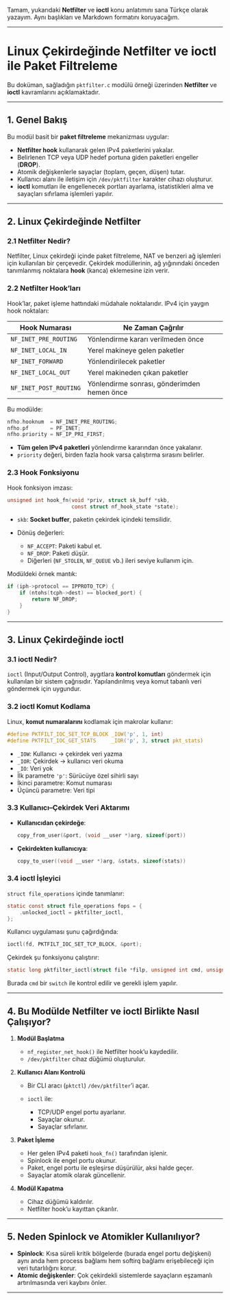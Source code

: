 


Tamam, yukarıdaki **Netfilter** ve **ioctl** konu anlatımını sana Türkçe olarak yazayım.
Aynı başlıkları ve Markdown formatını koruyacağım.

---

# Linux Çekirdeğinde Netfilter ve ioctl ile Paket Filtreleme

Bu doküman, sağladığın `pktfilter.c` modülü örneği üzerinden **Netfilter** ve **ioctl** kavramlarını açıklamaktadır.

---

## 1. Genel Bakış

Bu modül basit bir **paket filtreleme** mekanizması uygular:

* **Netfilter hook** kullanarak gelen IPv4 paketlerini yakalar.
* Belirlenen TCP veya UDP hedef portuna giden paketleri engeller (**DROP**).
* Atomik değişkenlerle sayaçlar (toplam, geçen, düşen) tutar.
* Kullanıcı alanı ile iletişim için `/dev/pktfilter` karakter cihazı oluşturur.
* **ioctl** komutları ile engellenecek portları ayarlama, istatistikleri alma ve sayaçları sıfırlama işlemleri yapılır.

---

## 2. Linux Çekirdeğinde Netfilter

### 2.1 Netfilter Nedir?

Netfilter, Linux çekirdeği içinde paket filtreleme, NAT ve benzeri ağ işlemleri için kullanılan bir çerçevedir.
Çekirdek modüllerinin, ağ yığınındaki önceden tanımlanmış noktalara **hook** (kanca) eklemesine izin verir.

### 2.2 Netfilter Hook’ları

Hook’lar, paket işleme hattındaki müdahale noktalarıdır. IPv4 için yaygın hook noktaları:

| Hook Numarası          | Ne Zaman Çağrılır                           |
| ---------------------- | ------------------------------------------- |
| `NF_INET_PRE_ROUTING`  | Yönlendirme kararı verilmeden önce          |
| `NF_INET_LOCAL_IN`     | Yerel makineye gelen paketler               |
| `NF_INET_FORWARD`      | Yönlendirilecek paketler                    |
| `NF_INET_LOCAL_OUT`    | Yerel makineden çıkan paketler              |
| `NF_INET_POST_ROUTING` | Yönlendirme sonrası, gönderimden hemen önce |

Bu modülde:

```c
nfho.hooknum  = NF_INET_PRE_ROUTING;
nfho.pf       = PF_INET;
nfho.priority = NF_IP_PRI_FIRST;
```

* **Tüm gelen IPv4 paketleri** yönlendirme kararından önce yakalanır.
* `priority` değeri, birden fazla hook varsa çalıştırma sırasını belirler.

### 2.3 Hook Fonksiyonu

Hook fonksiyon imzası:

```c
unsigned int hook_fn(void *priv, struct sk_buff *skb,
                     const struct nf_hook_state *state);
```

* `skb`: **Socket buffer**, paketin çekirdek içindeki temsilidir.
* Dönüş değerleri:

  * `NF_ACCEPT`: Paketi kabul et.
  * `NF_DROP`: Paketi düşür.
  * Diğerleri (`NF_STOLEN`, `NF_QUEUE` vb.) ileri seviye kullanım için.

Modüldeki örnek mantık:

```c
if (iph->protocol == IPPROTO_TCP) {
    if (ntohs(tcph->dest) == blocked_port) {
        return NF_DROP;
    }
}
```

---

## 3. Linux Çekirdeğinde ioctl

### 3.1 ioctl Nedir?

`ioctl` (Input/Output Control), aygıtlara **kontrol komutları** göndermek için kullanılan bir sistem çağrısıdır.
Yapılandırılmış veya komut tabanlı veri göndermek için uygundur.

### 3.2 ioctl Komut Kodlama

Linux, **komut numaralarını** kodlamak için makrolar kullanır:

```c
#define PKTFILT_IOC_SET_TCP_BLOCK _IOW('p', 1, int)
#define PKTFILT_IOC_GET_STATS     _IOR('p', 3, struct pkt_stats)
```

* `_IOW`: Kullanıcı → çekirdek veri yazma
* `_IOR`: Çekirdek → kullanıcı veri okuma
* `_IO`: Veri yok
* İlk parametre `'p'`: Sürücüye özel sihirli sayı
* İkinci parametre: Komut numarası
* Üçüncü parametre: Veri tipi

### 3.3 Kullanıcı–Çekirdek Veri Aktarımı

* **Kullanıcıdan çekirdeğe**:

  ```c
  copy_from_user(&port, (void __user *)arg, sizeof(port))
  ```
* **Çekirdekten kullanıcıya**:

  ```c
  copy_to_user((void __user *)arg, &stats, sizeof(stats))
  ```

### 3.4 ioctl İşleyici

`struct file_operations` içinde tanımlanır:

```c
static const struct file_operations fops = {
    .unlocked_ioctl = pktfilter_ioctl,
};
```

Kullanıcı uygulaması şunu çağırdığında:

```c
ioctl(fd, PKTFILT_IOC_SET_TCP_BLOCK, &port);
```

Çekirdek şu fonksiyonu çalıştırır:

```c
static long pktfilter_ioctl(struct file *filp, unsigned int cmd, unsigned long arg)
```

Burada `cmd` bir `switch` ile kontrol edilir ve gerekli işlem yapılır.

---

## 4. Bu Modülde Netfilter ve ioctl Birlikte Nasıl Çalışıyor?

1. **Modül Başlatma**

   * `nf_register_net_hook()` ile Netfilter hook’u kaydedilir.
   * `/dev/pktfilter` cihaz düğümü oluşturulur.

2. **Kullanıcı Alanı Kontrolü**

   * Bir CLI aracı (`pktctl`) `/dev/pktfilter`’i açar.
   * `ioctl` ile:

     * TCP/UDP engel portu ayarlanır.
     * Sayaçlar okunur.
     * Sayaçlar sıfırlanır.

3. **Paket İşleme**

   * Her gelen IPv4 paketi `hook_fn()` tarafından işlenir.
   * Spinlock ile engel portu okunur.
   * Paket, engel portu ile eşleşirse düşürülür, aksi halde geçer.
   * Sayaçlar atomik olarak güncellenir.

4. **Modül Kapatma**

   * Cihaz düğümü kaldırılır.
   * Netfilter hook’u kayıttan çıkarılır.

---

## 5. Neden Spinlock ve Atomikler Kullanılıyor?

* **Spinlock**: Kısa süreli kritik bölgelerde (burada engel portu değişkeni) aynı anda hem process bağlamı hem softirq bağlamı erişebileceği için veri tutarlılığını korur.
* **Atomic değişkenler**: Çok çekirdekli sistemlerde sayaçların eşzamanlı artırılmasında veri kaybını önler.

---
